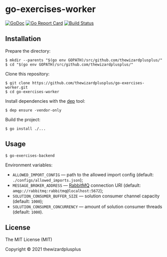 # go-exercises-worker

[![GoDoc](https://godoc.org/github.com/thewizardplusplus/go-exercises-worker?status.svg)](https://godoc.org/github.com/thewizardplusplus/go-exercises-worker)
[![Go Report Card](https://goreportcard.com/badge/github.com/thewizardplusplus/go-exercises-worker)](https://goreportcard.com/report/github.com/thewizardplusplus/go-exercises-worker)
[![Build Status](https://travis-ci.org/thewizardplusplus/go-exercises-worker.svg?branch=master)](https://travis-ci.org/thewizardplusplus/go-exercises-worker)

## Installation

Prepare the directory:

```
$ mkdir --parents "$(go env GOPATH)/src/github.com/thewizardplusplus/"
$ cd "$(go env GOPATH)/src/github.com/thewizardplusplus/"
```

Clone this repository:

```
$ git clone https://github.com/thewizardplusplus/go-exercises-worker.git
$ cd go-exercises-worker
```

Install dependencies with the [dep](https://golang.github.io/dep/) tool:

```
$ dep ensure -vendor-only
```

Build the project:

```
$ go install ./...
```

## Usage

```
$ go-exercises-backend
```

Environment variables:

- `ALLOWED_IMPORT_CONFIG` &mdash; path to the allowed import config (default: `./configs/allowed_imports.json`);
- `MESSAGE_BROKER_ADDRESS` &mdash; [RabbitMQ](https://www.rabbitmq.com/) connection URI (default: `amqp://rabbitmq:rabbitmq@localhost:5672`);
- `SOLUTION_CONSUMER_BUFFER_SIZE` &mdash; solution consumer channel capacity (default: `1000`);
- `SOLUTION_CONSUMER_CONCURRENCY` &mdash; amount of solution consumer threads (default: `1000`).

## License

The MIT License (MIT)

Copyright &copy; 2021 thewizardplusplus
